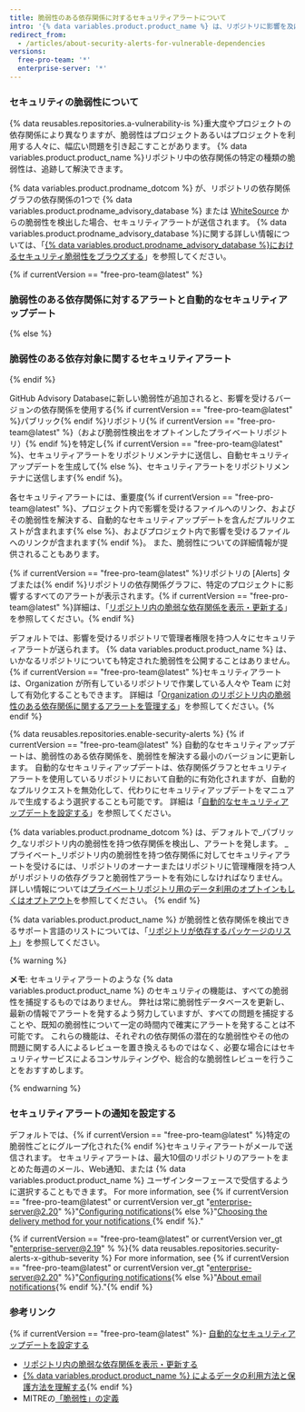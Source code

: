 ```yaml
---
title: 脆弱性のある依存関係に対するセキュリティアラートについて
intro: '{% data variables.product.product_name %} は、リポジトリに影響を及ぼす脆弱性を検出すると、セキュリティアラートを送信します。'
redirect_from:
  - /articles/about-security-alerts-for-vulnerable-dependencies
versions:
  free-pro-team: '*'
  enterprise-server: '*'
---
```


### セキュリティの脆弱性について

{% data reusables.repositories.a-vulnerability-is %}重大度やプロジェクトの依存関係により異なりますが、脆弱性はプロジェクトあるいはプロジェクトを利用する人々に、幅広い問題を引き起こすことがあります。 {% data variables.product.product_name %}リポジトリ中の依存関係の特定の種類の脆弱性は、追跡して解決できます。

{% data variables.product.prodname_dotcom %} が、リポジトリの依存関係グラフの依存関係の1つで {% data variables.product.prodname_advisory_database %} または [WhiteSource](https://www.whitesourcesoftware.com/GitHubSecurityAlerts) からの脆弱性を検出した場合、セキュリティアラートが送信されます。 {% data variables.product.prodname_advisory_database %}に関する詳しい情報については、「<a href="/github/managing-security-vulnerabilities/browsing-security-vulnerabilities-in-the-github-advisory-database" class="dotcom-only">{% data variables.product.prodname_advisory_database %}におけるセキュリティ脆弱性をブラウズする</a>」を参照してください。

{% if currentVersion == "free-pro-team@latest" %}
### 脆弱性のある依存関係に対するアラートと自動的なセキュリティアップデート
{% else %}
### 脆弱性のある依存対象に関するセキュリティアラート
{% endif %}

GitHub Advisory Databaseに新しい脆弱性が追加されると、影響を受けるバージョンの依存関係を使用する{% if currentVersion == "free-pro-team@latest" %}パブリック{% endif %}リポジトリ{% if currentVersion == "free-pro-team@latest" %}（および脆弱性検出をオプトインしたプライベートリポジトリ）{% endif %}を特定し{% if currentVersion == "free-pro-team@latest" %}、セキュリティアラートをリポジトリメンテナに送信し、自動セキュリティアップデートを生成して{% else %}、セキュリティアラートをリポジトリメンテナに送信します{% endif %}。

各セキュリティアラートには、重要度{% if currentVersion == "free-pro-team@latest" %}、プロジェクト内で影響を受けるファイルへのリンク、およびその脆弱性を解決する、自動的なセキュリティアップデートを含んだプルリクエストが含まれます{% else %}、およびプロジェクト内で影響を受けるファイルへのリンクが含まれます{% endif %}。 また、脆弱性についての詳細情報が提供されることもあります。

{% if currentVersion == "free-pro-team@latest" %}リポジトリの [Alerts] タブまたは{% endif %}リポジトリの依存関係グラフに、特定のプロジェクトに影響するすべてのアラートが表示されます。{% if currentVersion == "free-pro-team@latest" %}詳細は、「[リポジトリ内の脆弱な依存関係を表示・更新する](/articles/viewing-and-updating-vulnerable-dependencies-in-your-repository)」を参照してください。{% endif %}

デフォルトでは、影響を受けるリポジトリで管理者権限を持つ人々にセキュリティアラートが送られます。 {% data variables.product.product_name %} は、いかなるリポジトリについても特定された脆弱性を公開することはありません。{% if currentVersion == "free-pro-team@latest" %}セキュリティアラートは、Organization が所有しているリポジトリで作業している人々や Team に対して有効化することもできます。 詳細は「[Organization のリポジトリ内の脆弱性のある依存関係に関するアラートを管理する](/articles/managing-alerts-for-vulnerable-dependencies-in-your-organization-s-repositories)」を参照してください。{% endif %}

{% data reusables.repositories.enable-security-alerts %}
{% if currentVersion == "free-pro-team@latest" %}
自動的なセキュリティアップデートは、脆弱性のある依存関係を、脆弱性を解決する最小のバージョンに更新します。 自動的なセキュリティアップデートは、依存関係グラフとセキュリティアラートを使用しているリポジトリにおいて自動的に有効化されますが、自動的なプルリクエストを無効化して、代わりにセキュリティアップデートをマニュアルで生成するよう選択することも可能です。 詳細は「[自動的なセキュリティアップデートを設定する](/github/managing-security-vulnerabilities/configuring-automated-security-updates)」を参照してください。

{% data variables.product.prodname_dotcom %} は、デフォルトで_パブリック_なリポジトリ内の脆弱性を持つ依存関係を検出し、アラートを発します。 _プライベート_リポジトリ内の脆弱性を持つ依存関係に対してセキュリティアラートを受けるには、リポジトリのオーナーまたはリポジトリに管理権限を持つ人がリポジトリの依存グラフと脆弱性アラートを有効にしなければなりません。 詳しい情報については[プライベートリポジトリ用のデータ利用のオプトインもしくはオプトアウト](/articles/opting-into-or-out-of-data-use-for-your-private-repository)を参照してください。
{% endif %}

{% data variables.product.product_name %} が脆弱性と依存関係を検出できるサポート言語のリストについては、「[リポジトリが依存するパッケージのリスト](/articles/listing-the-packages-that-a-repository-depends-on)」を参照してください。

{% warning %}

**メモ**: セキュリティアラートのような {% data variables.product.product_name %} のセキュリティの機能は、すべての脆弱性を捕捉するものではありません。 弊社は常に脆弱性データベースを更新し、最新の情報でアラートを発するよう努力していますが、すべての問題を捕捉することや、既知の脆弱性について一定の時間内で確実にアラートを発することは不可能です。 これらの機能は、それぞれの依存関係の潜在的な脆弱性やその他の問題に関する人によるレビューを置き換えるものではなく、必要な場合にはセキュリティサービスによるコンサルティングや、総合的な脆弱性レビューを行うことをおすすめします。

{% endwarning %}

### セキュリティアラートの通知を設定する

デフォルトでは、{% if currentVersion == "free-pro-team@latest" %}特定の脆弱性ごとにグループ化された{% endif %}セキュリティアラートがメールで送信されます。 セキュリティアラートは、最大10個のリポジトリのアラートをまとめた毎週のメール、Web通知、または {% data variables.product.product_name %} ユーザインターフェースで受信するように選択することもできます。 For more information, see {% if currentVersion == "free-pro-team@latest" or currentVersion ver_gt "enterprise-server@2.20" %}"[Configuring notifications](/github/managing-subscriptions-and-notifications-on-github/configuring-notifications#security-alert-options){% else %}"[Choosing the delivery method for your notifications ](/github/receiving-notifications-about-activity-on-github/choosing-the-delivery-method-for-your-notifications){% endif %}."

{% if currentVersion == "free-pro-team@latest" or currentVersion ver_gt "enterprise-server@2.19" % %}{% data reusables.repositories.security-alerts-x-github-severity %} For more information, see {% if currentVersion == "free-pro-team@latest" or currentVersion ver_gt "enterprise-server@2.20" %}"[Configuring notifications](/github/managing-subscriptions-and-notifications-on-github/configuring-notifications#filtering-email-notifications){% else %}"[About email notifications](/github/receiving-notifications-about-activity-on-github/about-email-notifications){% endif %}."{% endif %}

### 参考リンク

{% if currentVersion == "free-pro-team@latest" %}- [自動的なセキュリティアップデートを設定する](/github/managing-security-vulnerabilities/configuring-automated-security-updates)
- [リポジトリ内の脆弱な依存関係を表示・更新する](/articles/viewing-and-updating-vulnerable-dependencies-in-your-repository)
- [{% data variables.product.product_name %} によるデータの利用方法と保護方法を理解する](/categories/understanding-how-github-uses-and-protects-your-data){% endif %}
- MITREの[「脆弱性」の定義](https://cve.mitre.org/about/terminology.html#vulnerability)
